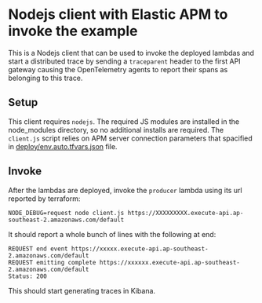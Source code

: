 # Nodejs client with Elastic APM to invoke the example
This is a Nodejs client that can be used to invoke the deployed lambdas and start a distributed trace by sending a `traceparent` header to the first API gateway causing the OpenTelemetry agents to report their spans as belonging to this trace.

## Setup
This client requires `nodejs`. The required JS modules are installed in the node_modules directory, so no additional installs are required.
The `client.js` script relies on APM server connection parameters that spacified in [deploy/env.auto.tfvars.json](../deploy/env.auto.tfvars.json) file.

## Invoke
After the lambdas are deployed, invoke the `producer` lambda using its url reported by terraform:
```
NODE_DEBUG=request node client.js https://XXXXXXXXX.execute-api.ap-southeast-2.amazonaws.com/default
```
It should report a whole bunch of lines with the following at end:
```
REQUEST end event https://xxxxx.execute-api.ap-southeast-2.amazonaws.com/default
REQUEST emitting complete https://xxxxxx.execute-api.ap-southeast-2.amazonaws.com/default
Status: 200
```
This should start generating traces in Kibana.
